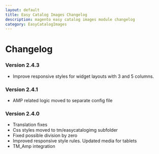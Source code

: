 ```yaml
---
layout: default
title: Easy Catalog Images Changelog
description: magento easy catalog images module changelog
category: EasyCatalogImages
---
```


# Changelog

### Version 2.4.3

 -  Improve responsive styles for widget layouts with 3 and 5 columns.

### Version 2.4.1

 -  AMP related logic moved to separate config file

### Version 2.4.0

 -  Translation fixes
 -  Css styles moved to tm/easycatalogimg subfolder
 -  Fixed possible division by zero
 -  Improved responsive style rules. Updated media for tablets
 -  TM_Amp integration
